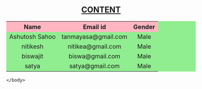 
<!doctype html>
<html>
<head>
<title>First web</title>
</head>
<body> 
		
<b><u><h2 align="center">CONTENT</u></b></h2>



<table   bgcolor="lightgreen" border="0px" cellpadding="0" align="center">

<tr bgcolor="lightpink">
	<th>Name</th>
	<th>Email id</th>
	<th>Gender</th>
</tr>
<tr>
	<td align="center">Ashutosh Sahoo</td>
	<td align="center">tanmayasa@gmail.com</td>
	<td align="center">Male</td>
</tr>
<tr >
	<td align="center">nitikesh </td>
	<td align="center">nitikea@gmail.com</td>
	<td align="center">Male</td>
</tr>
<tr>
	<td align="center">biswajit</td>
	<td align="center">biswa@gmail.com</td>
	<td  align="center">Male</td>
</tr>
<tr>
	<td align="center">satya</td>
	<td align="center">satya@gmail.com</td>
	<td align="center">Male</td>
</tr>
</table>
		
	</body>
</html>
